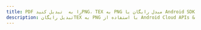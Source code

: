 ---title: PDF را به  تبدیل کنیدPNG، TEX به PNG مبدل رایگان یا Android SDKdescription: تبدیل رایگانTEX به PNG با استفاده از Android Cloud APIs & SDK همچنین اسناد PDF را در Cloud ایجاد، ویرایش و رندر کنید.---